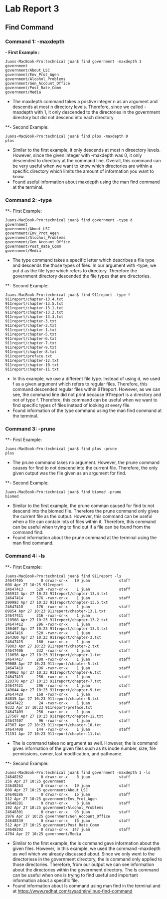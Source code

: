 # Lab Report 3

## Find Command
### Command 1: -maxdepth
**- First Example :**
```
Juans-MacBook-Pro:technical juan$ find government -maxdepth 1
government
government/About_LSC
government/Env_Prot_Agen
government/Alcohol_Problems
government/Gen_Account_Office
government/Post_Rate_Comm
government/Media
```
   - The maxdepth command takes a postive integer n as an argument and descends at most n directory levels. Therefore, since we called -maxdepth with 1, it only descended to the directories in the government directory but did not descend into each directory.

**- Second Example:
```
Juans-MacBook-Pro:technical juan$ find plos -maxdepth 0
plos
```
   - Similar to the first example, it only descends at most n direectory levels. However, since the given integer with -maxdepth was 0, it only descended to directory at the command line. Overall, this command can be very useful when we want to know which directories are within a specific directory which limits the amount of information you want to know.
  - Found useful information about maxdepth using the man find command at the terminal.

### Command 2: -type
**- First Example:
```
Juans-MacBook-Pro:technical juan$ find government -type d
government
government/About_LSC
government/Env_Prot_Agen
government/Alcohol_Problems
government/Gen_Account_Office
government/Post_Rate_Comm
government/Media
```
   - The type command takes a specific letter which describes a file type and descends the those types of files. In our argument with -type, we put d as the file type which refers to directory. Therefore the government directory descended the file types that are directories.

**- Second Example:
```
Juans-MacBook-Pro:technical juan$ find 911report -type f
911report/chapter-13.4.txt
911report/chapter-13.5.txt
911report/chapter-13.1.txt
911report/chapter-13.2.txt
911report/chapter-13.3.txt
911report/chapter-3.txt
911report/chapter-2.txt
911report/chapter-1.txt
911report/chapter-5.txt
911report/chapter-6.txt
911report/chapter-7.txt
911report/chapter-9.txt
911report/chapter-8.txt
911report/preface.txt
911report/chapter-12.txt
911report/chapter-10.txt
911report/chapter-11.txt
```
   - In this example, we use a different file type. Instead of using d, we used f as a given argument which refers to regular files. Therefore, this command descended regular files within 911report. However, as we can see, the command line did not print because 911report is a directory and not of type f. Therefore, this command can be useful when we want to find specific types of files instead of looking at every file.
  - Found information of the type command using the man find command at the terminal.

### Command 3: -prune
**- First Example:
```
Juans-MacBook-Pro:technical juan$ find plos -prune
plos
```
   - The prune command takes no argument. However, the prune command causes for find to not descend into the current file. Therefore, the only given output was the file given as an argument for find.

**- Second Example:
```
Juans-MacBook-Pro:technical juan$ find biomed -prune
biomed
```
   - Similar to the first example, the prune comman caused for find to not descend into the biomed file. Therefore the prune command only gives the current file as the output. However, this command can be useful when a file can contain lots of files within it. Therefore, this command can be useful when trying to find out if a file can be found from the command find.
  - Found information about the prune command at the terminal using the man find command.

### Command 4: -ls
**- First Example:
```
Juans-MacBook-Pro:technical juan$ find 911report -ls
24647405        0 drwxr-xr-x   19 juan             staff                 608 Apr 27 10:25 911report
24647413      520 -rwxr-xr-x    1 juan             staff              265912 Apr 27 10:23 911report/chapter-13.4.txt
24647414      576 -rwxr-xr-x    1 juan             staff              290993 Apr 27 10:23 911report/chapter-13.5.txt
24647410      176 -rwxr-xr-x    1 juan             staff               89854 Apr 27 10:23 911report/chapter-13.1.txt
24647411      216 -rwxr-xr-x    1 juan             staff              110568 Apr 27 10:23 911report/chapter-13.2.txt
24647412      296 -rwxr-xr-x    1 juan             staff              150467 Apr 27 10:23 911report/chapter-13.3.txt
24647416      520 -rwxr-xr-x    1 juan             staff              264360 Apr 27 10:23 911report/chapter-3.txt
24647415      160 -rwxr-xr-x    1 juan             staff               79803 Apr 27 10:23 911report/chapter-2.txt
24647406      232 -rwxr-xr-x    1 juan             staff              118656 Apr 27 10:23 911report/chapter-1.txt
24647417      200 -rwxr-xr-x    1 juan             staff               99008 Apr 27 10:23 911report/chapter-5.txt
24647418      296 -rwxr-xr-x    1 juan             staff              149063 Apr 27 10:23 911report/chapter-6.txt
24647419      256 -rwxr-xr-x    1 juan             staff              128370 Apr 27 10:23 911report/chapter-7.txt
24647421      296 -rwxr-xr-x    1 juan             staff              149644 Apr 27 10:23 911report/chapter-9.txt
24647420      168 -rwxr-xr-x    1 juan             staff               84835 Apr 27 10:23 911report/chapter-8.txt
24647422       24 -rwxr-xr-x    1 juan             staff                9332 Apr 27 10:23 911report/preface.txt
24647409      256 -rwxr-xr-x    1 juan             staff              127587 Apr 27 10:23 911report/chapter-12.txt
24647407       96 -rwxr-xr-x    1 juan             staff               47307 Apr 27 10:23 911report/chapter-10.txt
24647408      144 -rwxr-xr-x    1 juan             staff               71151 Apr 27 10:23 911report/chapter-11.txt
```
   - The ls command takes no argument as well. However, the ls command gives information of the given files such as its inode number, size, file permissions, owner, last modification, and pathname.
 
**- Second Example:
```
Juans-MacBook-Pro:technical juan$ find government -maxdepth 1 -ls
24648262        0 drwxr-xr-x    8 juan             staff                 256 Apr 27 10:25 government
24648263        0 drwxr-xr-x   19 juan             staff                 608 Apr 27 10:25 government/About_LSC
24648286        0 drwxr-xr-x   16 juan             staff                 512 Apr 27 10:25 government/Env_Prot_Agen
24648281        0 drwxr-xr-x    6 juan             staff                 192 Apr 27 10:25 government/Alcohol_Problems
24648301        0 drwxr-xr-x   93 juan             staff                2976 Apr 27 10:25 government/Gen_Account_Office
24648539        0 drwxr-xr-x   16 juan             staff                 512 Apr 27 10:25 government/Post_Rate_Comm
24648393        0 drwxr-xr-x  147 juan             staff                4704 Apr 27 10:25 government/Media
```
   - Similar to the first example, the ls command gave information about the given files. However, in this example, we used the command -maxdepth as well which we already discussed about. Since we only went to the directoriese in the government directory, the ls command only applied to those directories. Therefore, from our output we can see information about the directories within the government directory. The ls command can be useful when one is trying to find useful and important information about a specific file.
  - Found information about ls command using man find in the terminal and at <https://www.redhat.com/sysadmin/linux-find-command> 

